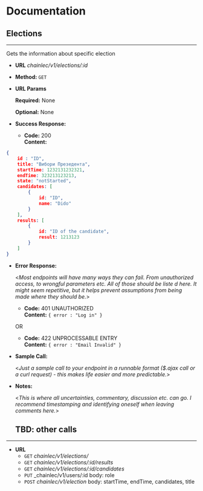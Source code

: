 # Documentation
## Elections
***
 Gets the information about specific election

* **URL**
  _chainlec/v1/elections/:id_

* **Method:**
 `GET`
  
*  **URL Params**

   **Required:**
   None

   **Optional:**
   None

* **Success Response:**
  * **Code:** 200 <br />
    **Content:** 
```json
{ 
    id : "ID",
    title: "Вибори Презедента",
    startTime: 1232131232321,
    endTime: 323213123213,
    state: "notStarted",
    candidates: [
        {
            id: "ID",
            name: "Dido"
        }
    ],
    results: [
        {
            id: "ID of the candidate",
            result: 1213123
        }
    ]
}
```

 
* **Error Response:**

  <_Most endpoints will have many ways they can fail. From unauthorized access, to wrongful parameters etc. All of those should be liste d here. It might seem repetitive, but it helps prevent assumptions from being made where they should be._>

  * **Code:** 401 UNAUTHORIZED <br />
    **Content:** `{ error : "Log in" }`

  OR

  * **Code:** 422 UNPROCESSABLE ENTRY <br />
    **Content:** `{ error : "Email Invalid" }`

* **Sample Call:**

  <_Just a sample call to your endpoint in a runnable format ($.ajax call or a curl request) - this makes life easier and more predictable._> 

* **Notes:**

  <_This is where all uncertainties, commentary, discussion etc. can go. I recommend timestamping and identifying oneself when leaving comments here._> 
  ## TBD: other calls
***
* **URL**
    *  `GET` _chainlec/v1/elections/_  
    *  `GET` _chainlec/v1/elections/:id/results_
    *  `GET` _chainlec/v1/elections/:id/candidates_
    *  `PUT` _chainlec/v1/users/:id
        body: role
    *  `POST` _chainlec/v1/election_
        body: startTime, endTime, candidates, title